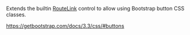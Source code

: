 Extends the builtin [RouteLink](/docs/controls/builtin/RouteLink) control to allow using Bootstrap button CSS classes.

<https://getbootstrap.com/docs/3.3/css/#buttons>